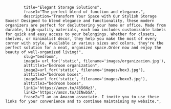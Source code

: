     
            title="Elegant Storage Solutions",
            frase1="The perfect blend of function and elegance.",
            description="Transform Your Space with Our Stylish Storage Boxes! Designed to blend elegance and functionality, these modern organizers are perfect for decluttering your home or office. Made from durable, high-quality materials, each box includes customizable labels for quick and easy access to your belongings. Whether for closets, shelves, or minimalist decor, they help you make the most of every corner with style. Available in various sizes and colors, they're the perfect solution for a neat, organized space.Order now and enjoy the beauty of well-organized living!",
            slug="bedroom",
            image1= url_for('static', filename='images/organizacion.jpg'),  
            alttitle1="bedroom organization",
            image2=url_for('static', filename='images/box3.jpg'),
            alttitle2="bedroom boxes",
            image3=url_for('static', filename='images/boxx3.jpg'),
            alttitle3="bedroom boxes",
            link1='https://amzn.to/4556Nz3',
            link2='https://amzn.to/3INwbSA',
            frase2="I am an Amazon associate. I invite you to use these links for your convenience and to continue maintaining my website.",